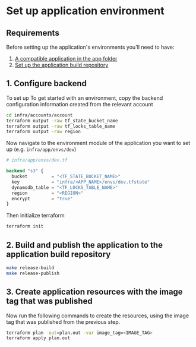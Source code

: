 # Set up application environment

## Requirements

Before setting up the application's environments you'll need to have:

1. [A compatible application in the app folder](./application-requirements.md)
2. [Set up the application build repository](./set-up-app-build-repository.md)

## 1. Configure backend

To set up To get started with an environment, copy the backend configuration information created from the relevant account

```bash
cd infra/accounts/account
terraform output -raw tf_state_bucket_name
terraform output -raw tf_locks_table_name
terraform output -raw region
```

Now navigate to the environment module of the application you want to set up (e.g. `infra/app/envs/dev`)

```terraform
# infra/app/envs/dev.tf

backend "s3" {
  bucket         = "<TF_STATE_BUCKET_NAME>"
  key            = "infra/<APP_NAME>/envs/dev.tfstate"
  dynamodb_table = "<TF_LOCKS_TABLE_NAME>"
  region         = "<REGION>"
  encrypt        = "true"
}
```

Then initialize terraform

```bash
terraform init
```

## 2. Build and publish the application to the application build repository

```bash
make release-build
make release-publish
```

## 3. Create application resources with the image tag that was published

Now run the following commands to create the resources, using the image tag that was published from the previous step.

```bash
terraform plan -out=plan.out -var image_tag=<IMAGE_TAG>
terraform apply plan.out
```
